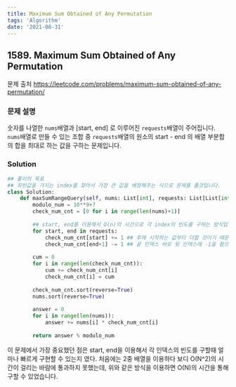```yaml
---
title: Maximum Sum Obtained of Any Permutation
tags: 'Algorithm'
date: '2021-08-31'
---
```


## 1589. Maximum Sum Obtained of Any Permutation

문제 출처 https://leetcode.com/problems/maximum-sum-obtained-of-any-permutation/

### 문제 설명

숫자를 나열한 `nums`배열과 [start, end] 로 이루어진 `requests`배열이 주어집니다. `nums`배열로 만들 수 있는 조합 중 `requests`배열의 원소의 start - end 의 배열 부분합의 합을 최대로 하는 값을 구하는 문제입니다. 

### Solution

```python
## 풀이의 목표
## 최빈값을 가지는 index를 찾아서 가장 큰 값을 배정해주는 식으로 문제를 풀것입니다.
class Solution:
    def maxSumRangeQuery(self, nums: List[int], requests: List[List[int]]) -> int:
        modulo_num = 10**9+7
        check_num_cnt = [0 for i in range(len(nums)+1)]
        
        ## start, end를 이용해서 O(n)의 시간으로 각 index의 빈도를 구하는 방식입니다
        for start, end in requests:
            check_num_cnt[start] += 1 ## 후에 시작하는 값부터 더할 것이기 때문에 시작부터 끝 인덱스 바로 전까지 1씩 더해집니다. 
            check_num_cnt[end+1] -= 1 ## 끝 인덱스 바로 뒷 인덱스에 -1을 함으로써 더 이상 빈도를 추가하지 않게 됩니다.
   
        cum = 0
        for i in range(len(check_num_cnt)):
            cum += check_num_cnt[i]
            check_num_cnt[i] = cum
        
        check_num_cnt.sort(reverse=True)
        nums.sort(reverse=True)
        
        answer = 0
        for i in range(len(nums)):
            answer += nums[i] * check_num_cnt[i]
        
        return answer % modulo_num
```

이 문제에서 가장 중요했던 점은 start, end을 이용해서 각 인덱스의 빈도를 구할때 얼마나 빠르게 구현할 수 있는지 였다. 처음에는 2중 배열을 이용하다 보디 O(N^2)의 시간이 걸리는 바람에 통과하지 못했는데, 위와 같은 방식을 이용하면 O(N)의 시간을 통해 구할 수 있었습니다.